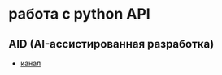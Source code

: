 # работа с python API

## AID (AI-ассистированная разработка)

- [канал](https://vkvideo.ru/@club230014275)

